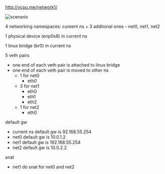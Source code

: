 http://vcpu.me/network1/

![scenario](http://vcpu.me/myimages/bridge1.png)

4 networking namespaces: cureent ns + 3 addtional ones - net0, net1, net2

1 physical device (enp0s8) in current ns

1 linux bridge (br0) in current ns

5 veth pairs
* one end of each veth pair is attached to linux bridge
* one end of each veth pair is moved to other ns
  * 1 for net0
    * eth0
  * 3 for net1
    * eth0
    * eth1
    * eth2
  * 1 for net2
    * eth0

default gw
* current ns default gw is 92.168.55.254
* net0 default gw is 10.0.1.2
* net1 default gw is 192.168.55.254
* net2 default gw is 10.0.2.2

snat
* net1 do snat for net0 and net2
